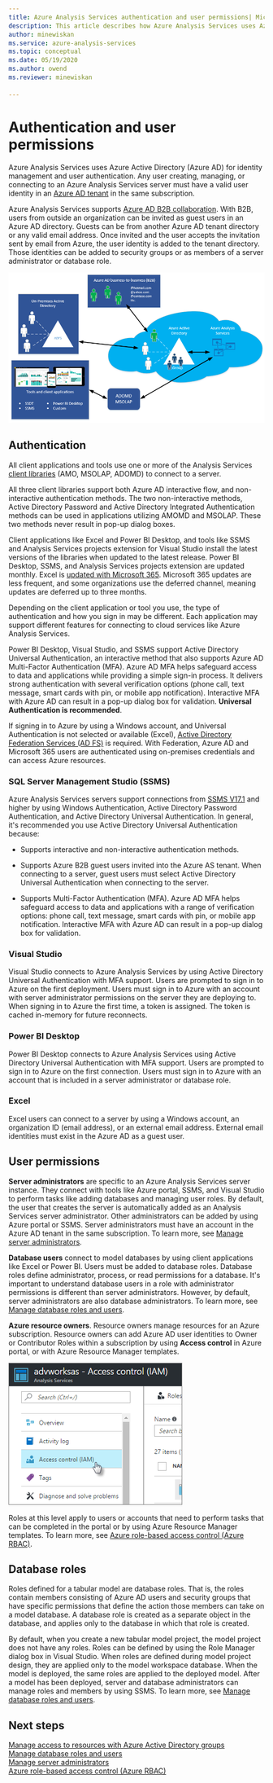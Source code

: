 ```yaml
---
title: Azure Analysis Services authentication and user permissions| Microsoft Docs
description: This article describes how Azure Analysis Services uses Azure Active Directory (Azure AD) for identity management and user authentication.
author: minewiskan
ms.service: azure-analysis-services
ms.topic: conceptual
ms.date: 05/19/2020
ms.author: owend
ms.reviewer: minewiskan

---
```

# Authentication and user permissions

Azure Analysis Services uses Azure Active Directory (Azure AD) for identity management and user authentication. Any user creating, managing, or connecting to an Azure Analysis Services server must have a valid user identity in an [Azure AD tenant](../active-directory/fundamentals/active-directory-whatis.md) in the same subscription.

Azure Analysis Services supports [Azure AD B2B collaboration](../active-directory/external-identities/what-is-b2b.md). With B2B, users from outside an organization can be invited as guest users in an Azure AD directory. Guests can be from another Azure AD tenant directory or any valid email address. Once invited and the user accepts the invitation sent by email from Azure, the user identity is added to the tenant directory. Those identities can be added to security groups or as members of a server administrator or database role.

![Azure Analysis Services authentication architecture](./media/analysis-services-manage-users/aas-manage-users-arch.png)

## Authentication

All client applications and tools use one or more of the Analysis Services [client libraries](/analysis-services/client-libraries?view=azure-analysis-services-current) (AMO, MSOLAP, ADOMD) to connect to a server. 

All three client libraries support both Azure AD interactive flow, and non-interactive authentication methods. The two non-interactive methods, Active Directory Password and Active Directory Integrated Authentication methods can be used in applications utilizing AMOMD and MSOLAP. These two methods never result in pop-up dialog boxes.

Client applications like Excel and Power BI Desktop, and tools like SSMS and Analysis Services projects extension for Visual Studio install the latest versions of the libraries when updated to the latest release. Power BI Desktop, SSMS, and Analysis Services projects extension are updated monthly. Excel is [updated with Microsoft 365](https://support.microsoft.com/office/when-do-i-get-the-newest-features-for-microsoft-365-da36192c-58b9-4bc9-8d51-bb6eed468516). Microsoft 365 updates are less frequent, and some organizations use the deferred channel, meaning updates are deferred up to three months.

Depending on the client application or tool you use, the type of authentication and how you sign in may be different. Each application may support different features for connecting to cloud services like Azure Analysis Services.

Power BI Desktop, Visual Studio, and SSMS support Active Directory Universal Authentication, an interactive method that also supports Azure AD Multi-Factor Authentication (MFA). Azure AD MFA helps safeguard access to data and applications while providing a simple sign-in process. It delivers strong authentication with several verification options (phone call, text message, smart cards with pin, or mobile app notification). Interactive MFA with Azure AD can result in a pop-up dialog box for validation. **Universal Authentication is recommended**.

If signing in to Azure by using a Windows account, and Universal Authentication is not selected or available (Excel), [Active Directory Federation Services (AD FS)](/windows-server/identity/ad-fs/deployment/how-to-connect-fed-azure-adfs) is required. With Federation, Azure AD and Microsoft 365 users are authenticated using on-premises credentials and can access Azure resources.

### SQL Server Management Studio (SSMS)

Azure Analysis Services servers support connections from [SSMS V17.1](/sql/ssms/download-sql-server-management-studio-ssms) and higher by using Windows Authentication, Active Directory Password Authentication, and Active Directory Universal Authentication. In general, it's recommended you use Active Directory Universal Authentication because:

*  Supports interactive and non-interactive authentication methods.

*  Supports Azure B2B guest users invited into the Azure AS tenant. When connecting to a server, guest users must select Active Directory Universal Authentication when connecting to the server.

*  Supports Multi-Factor Authentication (MFA). Azure AD MFA helps safeguard access to data and applications with a range of verification options: phone call, text message, smart cards with pin, or mobile app notification. Interactive MFA with Azure AD can result in a pop-up dialog box for validation.

### Visual Studio

Visual Studio connects to Azure Analysis Services by using Active Directory Universal Authentication with MFA support. Users are prompted to sign in to Azure on the first deployment. Users must sign in to Azure with an account with server administrator permissions on the server they are deploying to. When signing in to Azure the first time, a token is assigned. The token is cached in-memory for future reconnects.

### Power BI Desktop

Power BI Desktop connects to Azure Analysis Services using Active Directory Universal Authentication with MFA support. Users are prompted to sign in to Azure on the first connection. Users must sign in to Azure with an account that is included in a server administrator or database role.

### Excel

Excel users can connect to a server by using a Windows account, an organization ID (email address), or an external email address. External email identities must exist in the Azure AD as a guest user.

## User permissions

**Server administrators** are specific to an Azure Analysis Services server instance. They connect with tools like Azure portal, SSMS, and Visual Studio to perform tasks like adding databases and managing user roles. By default, the user that creates the server is automatically added as an Analysis Services server administrator. Other administrators can be added by using Azure portal or SSMS. Server administrators must have an account in the Azure AD tenant in the same subscription. To learn more, see [Manage server administrators](analysis-services-server-admins.md). 

**Database users** connect to model databases by using client applications like Excel or Power BI. Users must be added to database roles. Database roles define administrator, process, or read permissions for a database. It's important to understand database users in a role with administrator permissions is different than server administrators. However, by default, server administrators are also database administrators. To learn more, see [Manage database roles and users](analysis-services-database-users.md).

**Azure resource owners**. Resource owners manage resources for an Azure subscription. Resource owners can add Azure AD user identities to Owner or Contributor Roles within a subscription by using **Access control** in Azure portal, or with Azure Resource Manager templates. 

![Access control in Azure portal](./media/analysis-services-manage-users/aas-manage-users-rbac.png)

Roles at this level apply to users or accounts that need to perform tasks that can be completed in the portal or by using Azure Resource Manager templates. To learn more, see [Azure role-based access control (Azure RBAC)](../role-based-access-control/overview.md). 

## Database roles

 Roles defined for a tabular model are database roles. That is, the roles contain members consisting of Azure AD users and security groups that have specific permissions that define the action those members can take on a model database. A database role is created as a separate object in the database, and applies only to the database in which that role is created.   
  
 By default, when you create a new tabular model project, the model project does not have any roles. Roles can be defined by using the Role Manager dialog box in Visual Studio. When roles are defined during model project design, they are applied only to the model workspace database. When the model is deployed, the same roles are applied to the deployed model. After a model has been deployed, server and database administrators can manage roles and members by using SSMS. To learn more, see [Manage database roles and users](analysis-services-database-users.md).
  
## Next steps

[Manage access to resources with Azure Active Directory groups](../active-directory/fundamentals/active-directory-manage-groups.md)   
[Manage database roles and users](analysis-services-database-users.md)  
[Manage server administrators](analysis-services-server-admins.md)  
[Azure role-based access control (Azure RBAC)](../role-based-access-control/overview.md)
